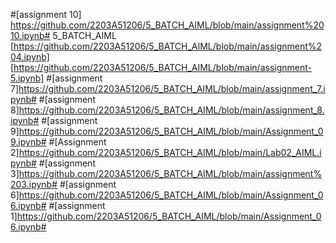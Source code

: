 #[assignment 10] https://github.com/2203A51206/5_BATCH_AIML/blob/main/assignment%2010.ipynb# 5_BATCH_AIML
[https://github.com/2203A51206/5_BATCH_AIML/blob/main/assignment%204.ipynb]
[https://github.com/2203A51206/5_BATCH_AIML/blob/main/assignment-5.ipynb]
#[assignment 7]https://github.com/2203A51206/5_BATCH_AIML/blob/main/assignment_7.ipynb#
#[assignment 8]https://github.com/2203A51206/5_BATCH_AIML/blob/main/assignment_8.ipynb#
#[assignment 9]https://github.com/2203A51206/5_BATCH_AIML/blob/main/Assignment_09.ipynb#
#[Assignment 2]https://github.com/2203A51206/5_BATCH_AIML/blob/main/Lab02_AIML.ipynb#
#[assignment 3]https://github.com/2203A51206/5_BATCH_AIML/blob/main/assignment%203.ipynb#
#[assignment 6]https://github.com/2203A51206/5_BATCH_AIML/blob/main/Assignment_06.ipynb#
#[assignment 1]https://github.com/2203A51206/5_BATCH_AIML/blob/main/Assignment_06.ipynb#
